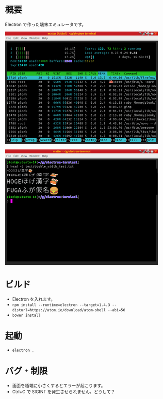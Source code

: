 # 概要

Electron で作った端末エミュレータです。

![htop を動かしている。](doc/ss1.png)

![横二倍角や縦横二倍角で絵文字を含む行を表示している。](doc/ss2.png)

# ビルド

* Electron を入れます。
* `npm install --runtime=electron --target=1.4.3 --disturl=https://atom.io/download/atom-shell --abi=50`
* `bower install`

# 起動

* `electron .`

# バグ・制限

* 画面を極端に小さくするとエラーが起こります。
* Ctrl+C で SIGINT を発生させられません。どうして？
